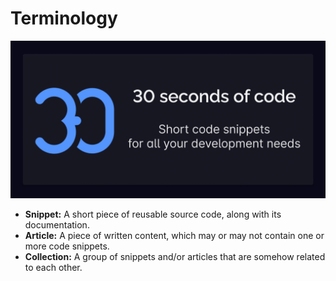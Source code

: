 # Terminology

![Logo](/logo.png)

- **Snippet:** A short piece of reusable source code, along with its documentation.
- **Article:** A piece of written content, which may or may not contain one or more code snippets.
- **Collection:** A group of snippets and/or articles that are somehow related to each other.
